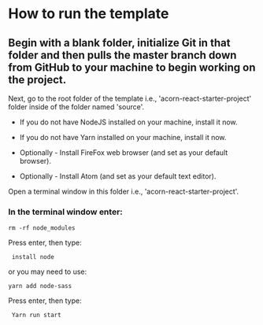 # How to run the template

## Begin with a blank folder, initialize Git in that folder and then pulls the master branch down from GitHub to your machine to begin working on the project.

Next, go to the root folder of the template i.e., 'acorn-react-starter-project' folder inside of the folder named 'source'.

- If you do not have NodeJS installed on your machine, install it now.

- If you do not have Yarn installed on your machine, install it now.

- Optionally - Install FireFox web browser (and set as your default browser).

- Optionally - Install Atom (and set as your default text editor).

Open a terminal window in this folder i.e., 'acorn-react-starter-project'.

### In the terminal window enter:

```
rm -rf node_modules
```

Press enter, then type:

```
 install node
```

or you may need to use:

```
yarn add node-sass
```

Press enter, then type:

```
 Yarn run start
```
